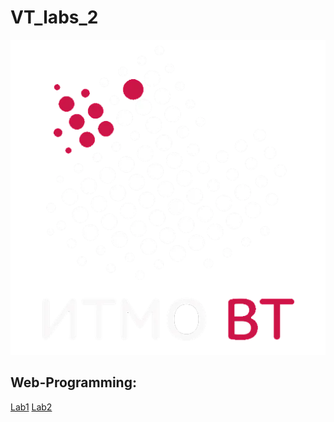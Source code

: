 # VT_labs_2

![alt text](util/sticker.png "ВТ топ!")

## Web-Programming:
[Lab1](https://github.com/Kyoto67/VT_labs_2/tree/Web-Programming_1)
[Lab2](https://github.com/Kyoto67/VT_labs_2/tree/Web-Programming_2)
